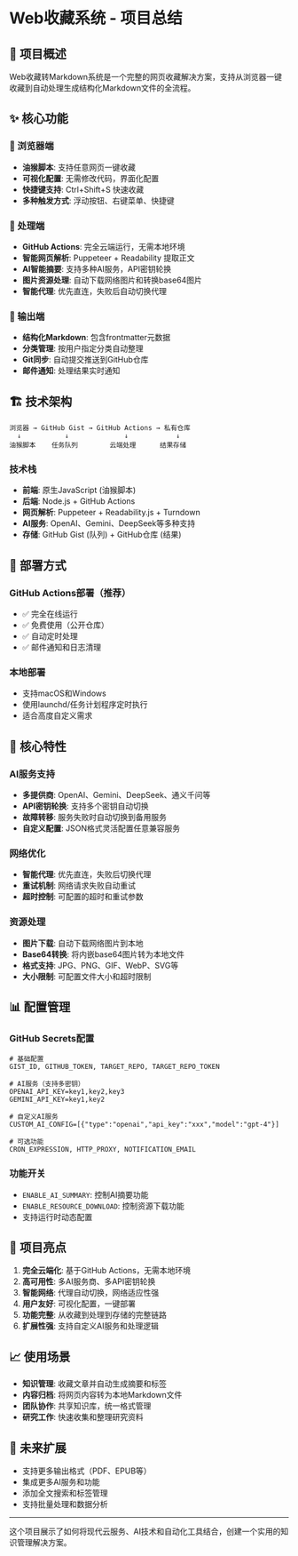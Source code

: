 # Web收藏系统 - 项目总结

## 🎯 项目概述

Web收藏转Markdown系统是一个完整的网页收藏解决方案，支持从浏览器一键收藏到自动处理生成结构化Markdown文件的全流程。

## ✨ 核心功能

### 📱 浏览器端
- **油猴脚本**: 支持任意网页一键收藏
- **可视化配置**: 无需修改代码，界面化配置
- **快捷键支持**: Ctrl+Shift+S 快速收藏
- **多种触发方式**: 浮动按钮、右键菜单、快捷键

### 🔄 处理端
- **GitHub Actions**: 完全云端运行，无需本地环境
- **智能网页解析**: Puppeteer + Readability 提取正文
- **AI智能摘要**: 支持多种AI服务，API密钥轮换
- **图片资源处理**: 自动下载网络图片和转换base64图片
- **智能代理**: 优先直连，失败后自动切换代理

### 📁 输出端
- **结构化Markdown**: 包含frontmatter元数据
- **分类管理**: 按用户指定分类自动整理
- **Git同步**: 自动提交推送到GitHub仓库
- **邮件通知**: 处理结果实时通知

## 🏗️ 技术架构

```
浏览器 → GitHub Gist → GitHub Actions → 私有仓库
  ↓           ↓              ↓            ↓
油猴脚本    任务队列        云端处理      结果存储
```

### 技术栈
- **前端**: 原生JavaScript (油猴脚本)
- **后端**: Node.js + GitHub Actions
- **网页解析**: Puppeteer + Readability.js + Turndown
- **AI服务**: OpenAI、Gemini、DeepSeek等多种支持
- **存储**: GitHub Gist (队列) + GitHub仓库 (结果)

## 🚀 部署方式

### GitHub Actions部署（推荐）
- ✅ 完全在线运行
- ✅ 免费使用（公开仓库）
- ✅ 自动定时处理
- ✅ 邮件通知和日志清理

### 本地部署
- 支持macOS和Windows
- 使用launchd/任务计划程序定时执行
- 适合高度自定义需求

## 🔧 核心特性

### AI服务支持
- **多提供商**: OpenAI、Gemini、DeepSeek、通义千问等
- **API密钥轮换**: 支持多个密钥自动切换
- **故障转移**: 服务失败时自动切换到备用服务
- **自定义配置**: JSON格式灵活配置任意兼容服务

### 网络优化
- **智能代理**: 优先直连，失败后切换代理
- **重试机制**: 网络请求失败自动重试
- **超时控制**: 可配置的超时和重试参数

### 资源处理
- **图片下载**: 自动下载网络图片到本地
- **Base64转换**: 将内嵌base64图片转为本地文件
- **格式支持**: JPG、PNG、GIF、WebP、SVG等
- **大小限制**: 可配置文件大小和超时限制

## 📊 配置管理

### GitHub Secrets配置
```
# 基础配置
GIST_ID, GITHUB_TOKEN, TARGET_REPO, TARGET_REPO_TOKEN

# AI服务（支持多密钥）
OPENAI_API_KEY=key1,key2,key3
GEMINI_API_KEY=key1,key2

# 自定义AI服务
CUSTOM_AI_CONFIG=[{"type":"openai","api_key":"xxx","model":"gpt-4"}]

# 可选功能
CRON_EXPRESSION, HTTP_PROXY, NOTIFICATION_EMAIL
```

### 功能开关
- `ENABLE_AI_SUMMARY`: 控制AI摘要功能
- `ENABLE_RESOURCE_DOWNLOAD`: 控制资源下载功能
- 支持运行时动态配置

## 🎉 项目亮点

1. **完全云端化**: 基于GitHub Actions，无需本地环境
2. **高可用性**: 多AI服务商、多API密钥轮换
3. **智能网络**: 代理自动切换，网络适应性强
4. **用户友好**: 可视化配置，一键部署
5. **功能完整**: 从收藏到处理到存储的完整链路
6. **扩展性强**: 支持自定义AI服务和处理逻辑

## 📈 使用场景

- **知识管理**: 收藏文章并自动生成摘要和标签
- **内容归档**: 将网页内容转为本地Markdown文件
- **团队协作**: 共享知识库，统一格式管理
- **研究工作**: 快速收集和整理研究资料

## 🔮 未来扩展

- 支持更多输出格式（PDF、EPUB等）
- 集成更多AI服务和功能
- 添加全文搜索和标签管理
- 支持批量处理和数据分析

---

这个项目展示了如何将现代云服务、AI技术和自动化工具结合，创建一个实用的知识管理解决方案。